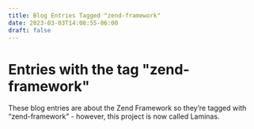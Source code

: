 ```yaml
---
title: Blog Entries Tagged "zend-framework"
date: 2023-03-03T14:08:55-06:00
draft: false
---
```

# Entries with the tag "zend-framework"

These blog entries are about the Zend Framework so they’re tagged with “zend-framework” - however, this project is now called Laminas.